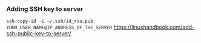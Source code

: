 
### Adding SSH key to server
```ssh-copy-id -i ~/.ssh/id_rsa.pub YOUR_USER_NAME@IP_ADDRESS_OF_THE_SERVER```
https://linuxhandbook.com/add-ssh-public-key-to-server/

